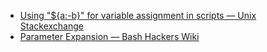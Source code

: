 * [Using "${a:-b}" for variable assignment in scripts — Unix Stackexchange](https://unix.stackexchange.com/questions/122845/using-a-b-for-variable-assignment-in-scripts)
* [Parameter Expansion — Bash Hackers Wiki](https://wiki.bash-hackers.org/syntax/pe)
